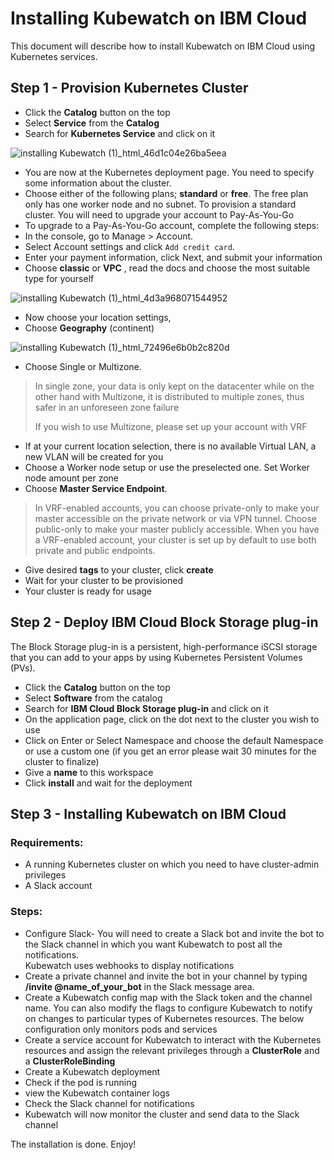 # Installing Kubewatch on IBM Cloud

This document will describe how to install Kubewatch on IBM Cloud using Kubernetes services.

## Step 1 - Provision Kubernetes Cluster

- Click the **Catalog** button on the top
- Select **Service** from the **Catalog**
- Search for **Kubernetes Service** and click on it

![installing Kubewatch (1)_html_46d1c04e26ba5eea](https://user-images.githubusercontent.com/5286796/106396369-7ab63700-642d-11eb-803d-854f917fcf39.png)

- You are now at the Kubernetes deployment page. You need to specify some information about the cluster.
- Choose either of the following plans; **standard** or **free**. The free plan only has one worker node and no subnet. To provision a standard cluster.
  You will need to upgrade your account to Pay-As-You-Go
- To upgrade to a Pay-As-You-Go account, complete the following steps:
- In the console, go to Manage > Account.
- Select Account settings and click `Add credit card`.
- Enter your payment information, click Next, and submit your information
- Choose **classic** or **VPC** , read the docs and choose the most suitable type for yourself

![installing Kubewatch (1)_html_4d3a968071544952](https://user-images.githubusercontent.com/5286796/106396367-79850a00-642d-11eb-92cb-ed60e5998b4d.png)

- Now choose your location settings,
- Choose **Geography** (continent)

![installing Kubewatch (1)_html_72496e6b0b2c820d](https://user-images.githubusercontent.com/5286796/106396363-768a1980-642d-11eb-8eef-f5b71e6b24a4.png)

- Choose Single or Multizone. 

> In single zone, your data is only kept on the datacenter while on the other hand with Multizone, it is distributed to multiple zones, thus safer in an unforeseen zone failure
>
> If you wish to use Multizone, please set up your account with VRF

- If at your current location selection, there is no available Virtual LAN, a new VLAN will be created for you
- Choose a Worker node setup or use the preselected one. Set Worker node amount per zone
- Choose **Master Service Endpoint**. 

> In VRF-enabled accounts, you can choose private-only to make your master accessible on the private network or via VPN tunnel. Choose public-only to make your master publicly     accessible. When you have a VRF-enabled account, your cluster is set up by default to use both private and public endpoints.
   
- Give desired **tags** to your cluster, click **create**
- Wait for your cluster to be provisioned
- Your cluster is ready for usage

## Step 2 - Deploy IBM Cloud Block Storage plug-in

The Block Storage plug-in is a persistent, high-performance iSCSI storage that you can add to your apps by using Kubernetes Persistent Volumes (PVs).

- Click the **Catalog** button on the top
- Select **Software** from the catalog
- Search for **IBM Cloud Block Storage plug-in** and click on it
- On the application page, click on the dot next to the cluster you wish to use
- Click on Enter or Select Namespace and choose the default Namespace or use a custom one (if you get an error please wait 30 minutes for the cluster to finalize)
- Give a **name** to this workspace
- Click **install** and wait for the deployment

## Step 3 - Installing Kubewatch on IBM Cloud

### Requirements:

- A running Kubernetes cluster on which you need to have cluster-admin privileges
- A Slack account

### Steps:

- Configure Slack- You will need to create a Slack bot and invite the bot to the Slack channel in which you want Kubewatch to post all the notifications. 	
  Kubewatch uses webhooks to display notifications
- Create a private channel and invite the bot in your channel by typing **/invite @name_of_your_bot** in the Slack message area.
- Create a Kubewatch config map with the Slack token and the channel name. You can also modify the flags to configure Kubewatch to notify on changes to particular types of Kubernetes resources. The below configuration only monitors pods and services
- Create a service account for Kubewatch to interact with the Kubernetes resources and assign the relevant privileges through a **ClusterRole** and a **ClusterRoleBinding**
- Create a Kubewatch deployment
- Check if the pod is running
- view the Kubewatch container logs 
- Check the Slack channel for notifications
- Kubewatch will now monitor the cluster and send data to the Slack channel

The installation is done. Enjoy! 
